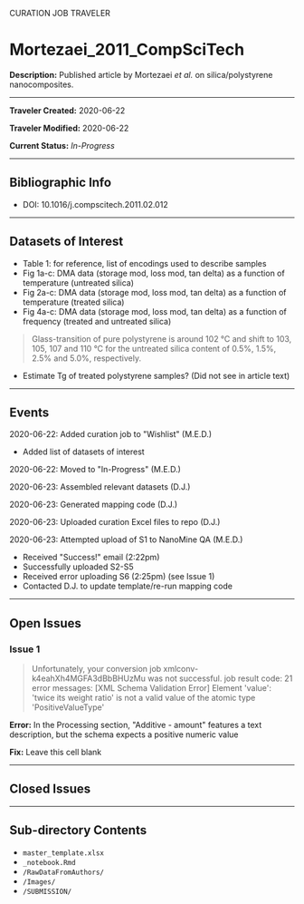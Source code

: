 CURATION JOB TRAVELER

# Mortezaei_2011_CompSciTech

**Description:** Published article by Mortezaei *et al.* on silica/polystyrene nanocomposites.

---

**Traveler Created:** 2020-06-22

**Traveler Modified:** 2020-06-22

**Current Status:** *In-Progress*

---

## Bibliographic Info

* DOI: 10.1016/j.compscitech.2011.02.012

---

## Datasets of Interest

* Table 1: for reference, list of encodings used to describe samples
* Fig 1a-c: DMA data (storage mod, loss mod, tan delta) as a function of temperature (untreated silica)
* Fig 2a-c: DMA data (storage mod, loss mod, tan delta) as a function of temperature (treated silica)
* Fig 4a-c: DMA data (storage mod, loss mod, tan delta) as a function of frequency (treated and untreated silica)
> Glass-transition of pure polystyrene is around 102 °C and shift to 103, 105, 107 and 110 °C for the untreated silica content of 0.5%, 1.5%, 2.5% and 5.0%, respectively.
* Estimate Tg of treated polystyrene samples? (Did not see in article text)


---

## Events

2020-06-22: Added curation job to "Wishlist" (M.E.D.)
* Added list of datasets of interest

2020-06-22: Moved to "In-Progress" (M.E.D.)

2020-06-23: Assembled relevant datasets (D.J.)

2020-06-23: Generated mapping code (D.J.)

2020-06-23: Uploaded curation Excel files to repo (D.J.)

2020-06-23: Attempted upload of S1 to NanoMine QA (M.E.D.)
* Received "Success!" email (2:22pm)
* Successfully uploaded S2-S5
* Received error uploading S6 (2:25pm) (see Issue 1)
* Contacted D.J. to update template/re-run mapping code




---

## Open Issues

### Issue 1
 > Unfortunately, your conversion job xmlconv-k4eahXh4MGFA3dBbBHUzMu was not successful.
> job result code: 21
> error messages: [XML Schema Validation Error] Element 'value': 'twice its weight ratio' is not a valid value of the atomic type 'PositiveValueType'

**Error:** In the Processing section, "Additive - amount" features a text description, but the schema expects a positive numeric value

**Fix:** Leave this cell blank

---

## Closed Issues



---

## Sub-directory Contents

* `master_template.xlsx`
* `_notebook.Rmd`
* `/RawDataFromAuthors/`
* `/Images/`
* `/SUBMISSION/`
